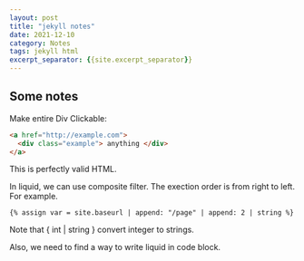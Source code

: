 ```yaml
---
layout: post
title: "jekyll notes"
date: 2021-12-10 
category: Notes
tags: jekyll html
excerpt_separator: {{site.excerpt_separator}}
---
```


## Some notes

Make entire Div Clickable:
```html
<a href="http://example.com">
  <div class="example"> anything </div>
</a>
```
This is perfectly valid HTML.

In liquid, we can use composite filter. The exection order is from right to left. For example.
```
{% assign var = site.baseurl | append: "/page" | append: 2 | string %}
```
Note that { int | string } convert integer to strings.

<!--more-->

Also, we need to find a way to write liquid in code block.